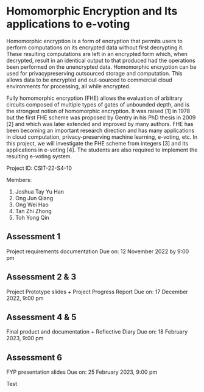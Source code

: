 # Homomorphic Encryption and Its applications to e-voting 

Homomorphic encryption is a form of encryption that permits users to perform
computations on its encrypted data without first decrypting it. These resulting
computations are left in an encrypted form which, when decrypted, result in an
identical output to that produced had the operations been performed on the
unencrypted data. Homomorphic encryption can be used for privacypreserving outsourced storage and computation. This allows data to be
encrypted and out-sourced to commercial cloud environments for processing,
all while encrypted.

Fully homomorphic encryption (FHE) allows the evaluation of arbitrary
circuits composed of multiple types of gates of unbounded depth, and is the
strongest notion of homomorphic encryption. It was raised [1] in 1978 but the
first FHE scheme was proposed by Gentry in his PhD thesis in 2009 [2] and
which was later extended and improved by many authors. FHE has been
becoming an important research direction and has many applications in cloud
computation, privacy-preserving machine learning, e-voting, etc. In this
project, we will investigate the FHE scheme from integers [3] and its
applications in e-voting [4]. The students are also required to implement the
resulting e-voting system.

Project ID: CSIT-22-S4-10

Members:
1. Joshua Tay Yu Han
2. Ong Jun Qiang
3. Ong Wei Hao
4. Tan Zhi Zhong
5. Toh Yong Qin

Assessment 1
------------
Project requirements documentation
Due on: 12 November 2022 by 9:00 pm

Assessment 2 & 3
----------------
Project Prototype slides + Project Progress Report
Due on: 17 December 2022, 9:00 pm


Assessment 4 & 5
----------------
Final product and documentation + Reflective Diary
Due on: 18 February 2023, 9:00 pm

Assessment 6
------------
FYP presentation slides
Due on: 25 February 2023, 9:00 pm

Test
